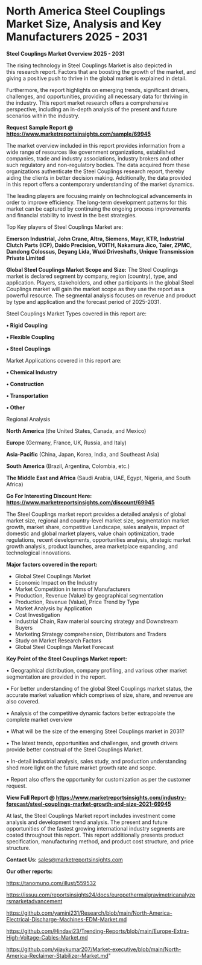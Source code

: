 # North America Steel Couplings Market Size, Analysis and Key Manufacturers 2025 - 2031

<Strong> Steel Couplings Market Overview 2025 - 2031</strong>

The rising technology in Steel Couplings Market is also depicted in this research report. Factors that are boosting the growth of the market, and giving a positive push to thrive in the global market is explained in detail.

Furthermore, the report highlights on emerging trends, significant drivers, challenges, and opportunities, providing all necessary data for thriving in the industry. This report market research offers a comprehensive perspective, including an in-depth analysis of the present and future scenarios within the industry.

<strong>Request Sample Report @ <a href=https://www.marketreportsinsights.com/sample/69945>https://www.marketreportsinsights.com/sample/69945</a></strong>

The market overview included in this report provides information from a wide range of resources like government organizations, established companies, trade and industry associations, industry brokers and other such regulatory and non-regulatory bodies. The data acquired from these organizations authenticate the Steel Couplings research report, thereby aiding the clients in better decision making. Additionally, the data provided in this report offers a contemporary understanding of the market dynamics.

The leading players are focusing mainly on technological advancements in order to improve efficiency. The long-term development patterns for this market can be captured by continuing the ongoing process improvements and financial stability to invest in the best strategies.

Top Key players of Steel Couplings Market are:

<strong>Emerson Industrial, John Crane, Altra, Siemens, Mayr, KTR, Industrial Clutch Parts (ICP), Daido Precision, VOITH, Nakamura Jico, Taier, ZPMC, Dandong Colossus, Deyang Lida, Wuxi Driveshafts, Unique Transmission Private Limited</strong>

<strong><b>Global Steel Couplings Market Scope and Size:</b></strong>
The Steel Couplings market is declared segment by company, region (country), type, and application. Players, stakeholders, and other participants in the global Steel Couplings market will gain the market scope as they use the report as a powerful resource. The segmental analysis focuses on revenue and product by type and application and the forecast period of 2025-2031.

Steel Couplings Market Types covered in this report are:

<strong>• Rigid Coupling

• Flexible Coupling

• Steel Couplings</strong>

Market Applications covered in this report are:

<strong>• Chemical Industry

• Construction

• Transportation

• Other</strong> 

Regional Analysis

<strong>North America</strong> (the United States, Canada, and Mexico)

<strong>Europe</strong> (Germany, France, UK, Russia, and Italy)

<strong>Asia-Pacific</strong> (China, Japan, Korea, India, and Southeast Asia)

<strong>South America</strong> (Brazil, Argentina, Colombia, etc.)

<strong>The Middle East and Africa</strong> (Saudi Arabia, UAE, Egypt, Nigeria, and South Africa)

<strong>Go For Interesting Discount Here: <a href=https://www.marketreportsinsights.com/discount/69945>https://www.marketreportsinsights.com/discount/69945</a></strong>

The Steel Couplings market report provides a detailed analysis of global market size, regional and country-level market size, segmentation market growth, market share, competitive Landscape, sales analysis, impact of domestic and global market players, value chain optimization, trade regulations, recent developments, opportunities analysis, strategic market growth analysis, product launches, area marketplace expanding, and technological innovations.

<strong><b>Major factors covered in the report:</b></strong>
<ul>
  <li>Global Steel Couplings Market </li>
  <li>Economic Impact on the Industry</li>
  <li>Market Competition in terms of Manufacturers</li>
  <li>Production, Revenue (Value) by geographical segmentation</li>
  <li>Production, Revenue (Value), Price Trend by Type</li>
  <li>Market Analysis by Application</li>
  <li>Cost Investigation</li>
  <li>Industrial Chain, Raw material sourcing strategy and Downstream Buyers</li>
  <li>Marketing Strategy comprehension, Distributors and Traders</li>
  <li>Study on Market Research Factors</li>
  <li>Global Steel Couplings Market Forecast</li>
</ul>

<strong><b>Key Point of the Steel Couplings Market report:</b></strong>

• Geographical distribution, company profiling, and various other market segmentation are provided in the report.

• For better understanding of the global Steel Couplings market status, the accurate market valuation which comprises of size, share, and revenue are also covered.

• Analysis of the competitive dynamic factors better extrapolate the complete market overview

• What will be the size of the emerging Steel Couplings market in 2031?

• The latest trends, opportunities and challenges, and growth drivers provide better construal of the Steel Couplings Market.

• In-detail industrial analysis, sales study, and production understanding shed more light on the future market growth rate and scope.

• Report also offers the opportunity for customization as per the customer request.

<strong><b>View Full Report @ <a href=https://www.marketreportsinsights.com/industry-forecast/steel-couplings-market-growth-and-size-2021-69945>https://www.marketreportsinsights.com/industry-forecast/steel-couplings-market-growth-and-size-2021-69945</a></b></strong>


At last, the Steel Couplings Market report includes investment come analysis and development trend analysis. The present and future opportunities of the fastest growing international industry segments are coated throughout this report. This report additionally presents product specification, manufacturing method, and product cost structure, and price structure.

<strong>Contact Us:</strong>
sales@marketreportsinsights.com

<strong>Our other reports:</strong>

<a href=https://tanomuno.com/illust/559532>https://tanomuno.com/illust/559532</a>

<a href=https://issuu.com/reportsinsights24/docs/europethermalgravimetricanalyzersmarketadvancement>https://issuu.com/reportsinsights24/docs/europethermalgravimetricanalyzersmarketadvancement</a>

<a href=https://github.com/yamini231/Research/blob/main/North-America-Electrical-Discharge-Machines-EDM-Market.md>https://github.com/yamini231/Research/blob/main/North-America-Electrical-Discharge-Machines-EDM-Market.md</a>

<a href=https://github.com/Hindavi23/Trending-Reports/blob/main/Europe-Extra-High-Voltage-Cables-Market.md>https://github.com/Hindavi23/Trending-Reports/blob/main/Europe-Extra-High-Voltage-Cables-Market.md</a>

<a href=https://github.com/vijaykumar207/Market-executive/blob/main/North-America-Reclaimer-Stabilizer-Market.md>https://github.com/vijaykumar207/Market-executive/blob/main/North-America-Reclaimer-Stabilizer-Market.md</a>"
